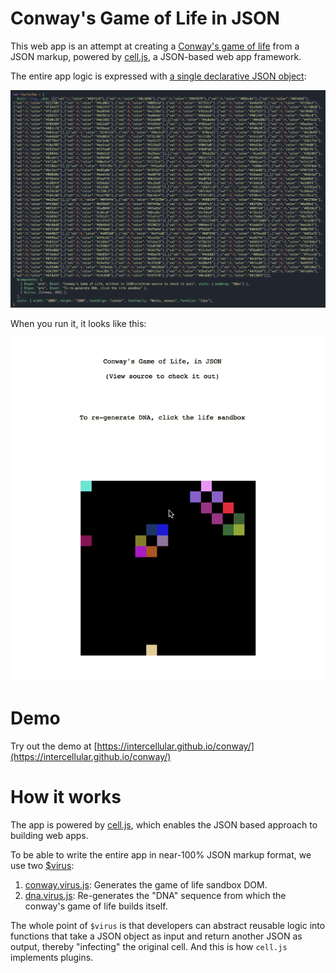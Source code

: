 # Conway's Game of Life in JSON

This web app is an attempt at creating a [Conway's game of life](https://en.wikipedia.org/wiki/Conway%27s_Game_of_Life) from a JSON markup, powered by [cell.js](https://www.celljs.org), a JSON-based web app framework.

The entire app logic is expressed with [a single declarative JSON object](https://github.com/intercellular/conway/blob/master/index.html#L22):

![img](json.png)

When you run it, it looks like this:

![img](conway.gif)

# Demo

Try out the demo at [https://intercellular.github.io/conway/](https://intercellular.github.io/conway/)


# How it works

The app is powered by [cell.js](https://www.celljs.org), which enables the JSON based approach to building web apps.

To be able to write the entire app in near-100% JSON markup format, we use two [$virus](https://github.com/intercellular/cell/blob/develop/VIRUS.md):

1. [conway.virus.js](conway.virus.js): Generates the game of life sandbox DOM.
2. [dna.virus.js](dna.virus.js): Re-generates the "DNA" sequence from which the conway's game of life builds itself.

The whole point of `$virus` is that developers can abstract reusable logic into functions that take a JSON object as input and return another JSON as output, thereby "infecting" the original cell. And this is how `cell.js` implements plugins.
